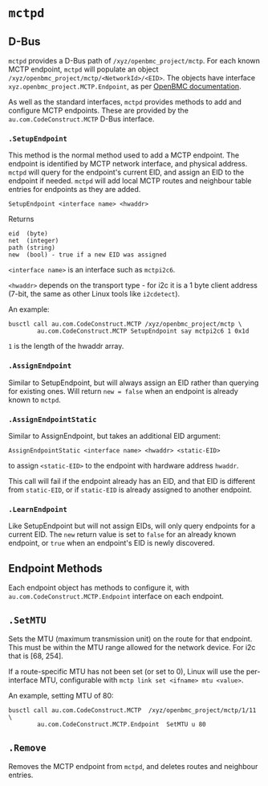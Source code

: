 # `mctpd`

## D-Bus

`mctpd` provides a D-Bus path of `/xyz/openbmc_project/mctp`. For each known MCTP endpoint, `mctpd`
will populate an object `/xyz/openbmc_project/mctp/<NetworkId>/<EID>`. The objects have interface
`xyz.openbmc_project.MCTP.Endpoint`, as per 
[OpenBMC documentation](https://github.com/openbmc/phosphor-dbus-interfaces/tree/master/yaml/xyz/openbmc_project/MCTP).

As well as the standard interfaces, `mctpd` provides methods to add and configure MCTP endpoints.
These are provided by the `au.com.CodeConstruct.MCTP` D-Bus interface.

### `.SetupEndpoint`

This method is the normal method used to add a MCTP endpoint.
The endpoint is identified by MCTP network interface, and physical address.
`mctpd` will query for the endpoint's current EID, and assign an EID to the endpoint if needed.
`mctpd` will add local MCTP routes and neighbour table entries for endpoints as they are added.

`SetupEndpoint <interface name> <hwaddr>`

Returns
```
eid  (byte)
net  (integer)
path (string)
new  (bool) - true if a new EID was assigned
```

`<interface name>` is an interface such as `mctpi2c6`.

`<hwaddr>` depends on the transport type - for i2c it is a 1 byte client address (7-bit, the same as other Linux tools like `i2cdetect`).


An example:

```shell
busctl call au.com.CodeConstruct.MCTP /xyz/openbmc_project/mctp \
        au.com.CodeConstruct.MCTP SetupEndpoint say mctpi2c6 1 0x1d
```
`1` is the length of the hwaddr array.

### `.AssignEndpoint`

Similar to SetupEndpoint, but will always assign an EID rather than querying for existing ones.
Will return `new = false` when an endpoint is already known to `mctpd`.

### `.AssignEndpointStatic`

Similar to AssignEndpoint, but takes an additional EID argument:

```
AssignEndpointStatic <interface name> <hwaddr> <static-EID>
```

to assign `<static-EID>` to the endpoint with hardware address `hwaddr`.

This call will fail if the endpoint already has an EID, and that EID is
different from `static-EID`, or if `static-EID` is already assigned to another
endpoint.

### `.LearnEndpoint`

Like SetupEndpoint but will not assign EIDs, will only query endpoints for a current EID.
The `new` return value is set to `false` for an already known endpoint, or `true` when an
endpoint's EID is newly discovered.

## Endpoint Methods

Each endpoint object has methods to configure it, with `au.com.CodeConstruct.MCTP.Endpoint`
interface on each endpoint.

## `.SetMTU`

Sets the MTU (maximum transmission unit) on the route for that endpoint. This must be within
the MTU range allowed for the network device. For i2c that is [68, 254].

If a route-specific MTU has not been set (or set to 0), Linux will use the per-interface
MTU, configurable with `mctp link set <ifname> mtu <value>`.

An example, setting MTU of 80:

```shell
busctl call au.com.CodeConstruct.MCTP  /xyz/openbmc_project/mctp/1/11 \
        au.com.CodeConstruct.MCTP.Endpoint  SetMTU u 80
```

## `.Remove`

Removes the MCTP endpoint from `mctpd`, and deletes routes and neighbour entries.



